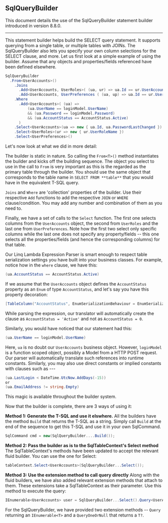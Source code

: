## SqlQueryBuilder

This document details the use of the SqlQueryBuilder statement builder introduced in version 8.8.0.

---
This statement builder helps build the SELECT query statement. It supports querying from a single table, or multiple tables with JOINs. The SqlQueryBuilder also lets you specify your own column selections for the SELECT clause, and more. Let us first look at a simple example of using the builder. Assume that any objects and properties/fields referenced have been defined elsewhere.

```c#
SqlQueryBuilder
  .From<UserAccounts>()
    .Joins
      .Add<UserAccounts, UserRoles>( (ua, ur) => ua.Id == ur.UserAccountId, TypesOfJoinsEnum.Inner )       // INNER JOIN
      .Add<UserAccounts, UserPreferences ( (ua, up) => ua.Id == ur.UserAccountId, TypesOfJoinsEnum.Left )  // LEFT JOIN
    .Where
      .Add<UserAccounts>( (ua) =>
          (ua.UserName == loginModel.UserName)
          && (ua.Password == loginModel.Password)
          && (ua.AccountStatus == AccountStatus.Active)
      )
    .Select<UserAccounts>(ua => new { ua.Id, ua.PasswordLastChanged })
    .Select<UserRoles>(ur => new { ur.UserRoleName })
    .Select<UserPreferences>()
```

Let's now look at what we did in more detail:

The builder is static in nature. So calling the `From<T>()` method instantiates the builder and kicks off the building sequence. The object you select to use in the call to `From` is very important as this is the regarded as the primary table through the builder. You should use the same object that corresponds to the table name in `SELECT FROM **table**` that you would have in the equivalent T-SQL query.

`Joins` and `Where` are 'collection' properties of the builder. Use their respective `Add` functions to add the respective `JOIN` or `WHERE` clause/condition. You may add any number and combination of them as you need to. 

Finally, we have a set of calls to the `Select` function. The first one selects columns from the `UserAccounts` object, the second from `UserRoles` and the last one from `UserPreferences`. Note how the first two select only specific columns while the last one does not specify any property/fields -- this one selects all the properties/fields (and hence the corresponding columns) for that table.

Our Linq Lambda Expression Parser is smart enough to respect table serialization settings you have built into your business classes. For example, notice how in the `where` clause, we have this:

```c#
(ua.AccountStatus == AccountStatus.Active)
```

If we assume that the `UserAccounts` object defines the `AccountStatus` property as an `Enum` of type `AccountStatus`, and let's say you have this property decoration:

```c#
[TableColumn("AccountStatus", EnumSerializationBehaviour = EnumSerializationBehaviour.AsString)]
```

While parsing the expression, our translator will automatically create the clause as `AccountStatus = 'Active'` and not as `AccountStatus = 0`. 

Similarly, you would have noticed that our statement had this:

```c#
(ua.UserName == loginModel.UserName)
```

Here, `ua` is no doubt our `UserAccounts` business object. However, `loginModel` is a function scoped object, possibly a Model from a HTTP POST request. Our parser will automatically translate such references into runtime constants. Similarly, you may also use direct constants or implied constants with clauses such as ---

```c#
(ua.LastLogin < DateTime.UtcNow.AddDays(-15))
or
(ua.EmailAddress != string.Empty)
```

This magic is available throughout the builder system.

Now that the builder is complete, there are 3 ways of using it:

**Method 1: Generate the T-SQL and use it elswhere.**
All the builders have the method `Build` that returns the T-SQL as a string. Simply call `Build` at the end of the sequence to get this T-SQL and use it in your own SqlCommand.

```c#
SqlCommand cmd = new(SqlQueryBuilder....Build());
```

**Method 2: Pass the builder as is to the SqlTableContext's Select method**
The SqlTableContext's methods have been updated to accept the relevant fluid builder. You can use the one for Select:

```c#
tableContext.Select<UserAccounts>(SqlQueryBuilder...Select());
```

**Method 3: Use the extension method to call query directly**
Along with the fluid builders, we have also added relevant extension methods that attach to them. These extensions take a SqlTableContext as their parameter. Use this method to execute the query:

```c#
IEnumerable<UserAccounts> user = SqlQueryBuilder...Select().Query<UserAccounts>(tableContext);
```

For the SqlQueryBuilder, we have provided two extension methods -- `Query` returning an `IEnumerable<T>` and a `QueryOneOrNull` that returns a `T?`.

